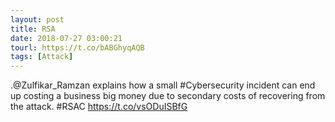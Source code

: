 ```yaml
---
layout: post
title: RSA
date: 2018-07-27 03:00:21
tourl: https://t.co/bABGhyqAQB
tags: [Attack]
---
```

.@Zulfikar_Ramzan explains how a small #Cybersecurity incident can end up costing a business big money due to secondary costs of recovering from the attack. #RSAC https://t.co/vsODuISBfG